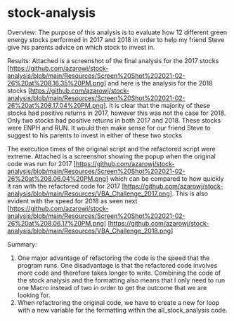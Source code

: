 # stock-analysis

Overview:
  The purpose of this analysis is to evaluate how 12 different green energy stocks performed in 2017 and 2018 in order to help my friend Steve give his parents advice on which       stock to invest in.
  
Results:
 Attached is a screenshot of the final analysis for the 2017 stocks [https://github.com/azarowj/stock-analysis/blob/main/Resources/Screen%20Shot%202021-02-26%20at%208.16.35%20PM.png] and here is the analysis for the 2018 stocks [https://github.com/azarowj/stock-analysis/blob/main/Resources/Screen%20Shot%202021-02-26%20at%208.17.04%20PM.png]. It is clear that the majority of these stocks had positive returns in 2017, however this was not the case for 2018. Only two stocks had positive returns in both 2017 and 2018. These stocks were ENPH and RUN. It would then make sense for our friend Steve to suggest to his parents to invest in either of these two stocks
 
 The execution times of the original script and the refactored script were extreme. Attached is a screenshot showing the popup when the original code was run for 2017 [https://github.com/azarowj/stock-analysis/blob/main/Resources/Screen%20Shot%202021-02-26%20at%208.06.04%20PM.png] which can be compared to how quickly it ran with the refactored code for 2017 [https://github.com/azarowj/stock-analysis/blob/main/Resources/VBA_Challenge_2017.png]. This is also evident with the speed for 2018 as seen next [https://github.com/azarowj/stock-analysis/blob/main/Resources/Screen%20Shot%202021-02-26%20at%208.06.17%20PM.png] [https://github.com/azarowj/stock-analysis/blob/main/Resources/VBA_Challenge_2018.png]
 
 
Summary:
  1. One major advantage of refactoring the code is the speed that the program runs. One disadvantage is that the refactored code involves more code and therefore takes longer to      write. Combining the code of the stock analysis and the formatting also means that I only need to run one Macro instead of two in order to get the outcome that we are looking      for.
  2. When refactroring the original code, we have to create a new for loop with a new variable for the formatting within the all_stock_analysis code. 
